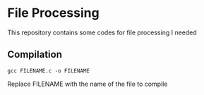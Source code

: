 # File Processing

This repository contains some codes for file processing I needed

## Compilation

    gcc FILENAME.c -o FILENAME

Replace FILENAME with the name of the file to compile

